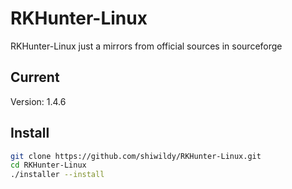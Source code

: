 # RKHunter-Linux
RKHunter-Linux just a mirrors from official sources in sourceforge

## Current
Version: 1.4.6

## Install
```bash
git clone https://github.com/shiwildy/RKHunter-Linux.git
cd RKHunter-Linux
./installer --install
```
